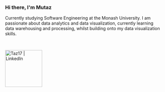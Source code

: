### Hi there, I'm Mutaz

Currently studying Software Engineering at the Monash University. I am passionate about data analytics and data visualization, currently learning data warehousing and processing, whilst building onto my data visualization skills.


 

<br>

[<img align="center" alt="Taz17 | LinkedIn" width="120px" src="https://img.shields.io/badge/LinkedIn-0077B5?style=for-the-badge&logo=linkedin&logoColor=white"/>][linkedin]

<!--
https://github.com/alexandresanlim/Badges4-README.md-Profile#more- For ICONS!
https://gist.github.com/rxaviers/7360908 For github readme emojis
:bar_chart: graph emoji

**Taz17/Taz17** is a ✨ _special_ ✨ repository because its `README.md` (this file) appears on your GitHub profile.

Here are some ideas to get you started:

- 🔭 I’m currently working on ...
- 🌱 I’m currently learning ...
- 👯 I’m looking to collaborate on ...
- 🤔 I’m looking for help with ...
- 💬 Ask me about ...
- 📫 How to reach me: ...
- 😄 Pronouns: ...
- ⚡ Fun fact: ...
-->

<br />
<br />

[linkedin]: https://www.linkedin.com/in/mutaz-al-ashhab/
